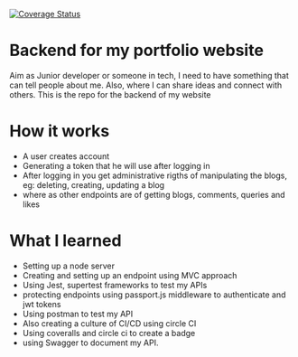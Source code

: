 [![Coverage Status](https://coveralls.io/repos/github/justinmihigo/mybrand-test/badge.svg?branch=main)](https://coveralls.io/github/justinmihigo/mybrand-test?branch=main)
# Backend for my portfolio website
 Aim as Junior developer or someone in tech, I need to have something that can tell people about me. Also, where I can share ideas and connect with others. This is the repo for the backend of my website
# How it works
- A user creates account
- Generating a token that he will use after logging in
- After logging in you get administrative rigths of manipulating the blogs, eg: deleting, creating, updating a blog
- where as other endpoints are of getting blogs, comments, queries and likes
# What I learned
- Setting up  a node server
- Creating and setting up an endpoint using MVC approach
- Using Jest, supertest frameworks to test my APIs
- protecting endpoints using passport.js middleware to authenticate and jwt tokens
- Using postman to test my API
- Also creating a culture of CI/CD using circle CI
- Using coveralls and circle ci to create a badge
- using Swagger to document my API.
